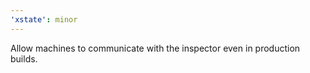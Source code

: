 ```yaml
---
'xstate': minor
---
```


Allow machines to communicate with the inspector even in production builds.
